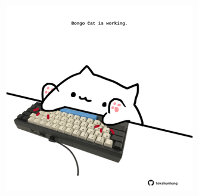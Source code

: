 <!-- built at 18/01/2022, 12:00:53 UTC -->
<p align="center">
  <img width="500" height="500" src="./ReadmeImage.svg">
</p>

